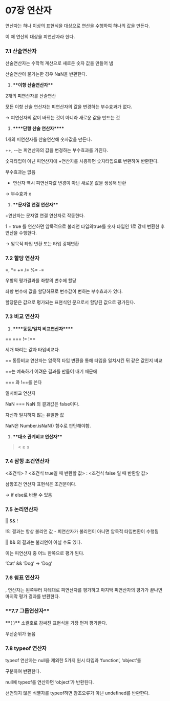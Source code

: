 # 07장 연산자

연산자는 하나 이상의 표현식을 대상으로 연산을 수행하여 하나의 값을 만든다.

이 때 연산의 대상을 피연산자라 한다.

### 7.1 산술연산자

산술연산자는 수학적 계산으로 새로운 숫자 값을 만들어 냄

산술연산이 불가는한 경우 NaN을 반환한다.

1. ******************\*\*******************이항 산술연산자******************\*\*******************

2개의 피연산자를 산술연산

모든 이항 산술 연산자는 피연산자의 값을 변경하는 부수효과가 없다.

→ 피연산자의 값이 바뀌는 것이 아니라 새로운 값을 만드는 것

1. ******************\*\*\*\*******************단항 산술 연산자******************\*\*\*\*******************

1개의 피연산자를 산술연산해 숫자값을 만든다.

++, --는 피연산자의 값을 변경하는 부수효과를 가진다.

숫자타입이 아닌 피연산자에 +연산자를 사용하면 숫자타입으로 변환하여 반환한다.

부수효과는 없음

- 연산자 역시 피연산자값 변경이 아닌 새로운 값을 생성해 반환

→ 부수효과 x

1. **********************\*\***********************문자열 연결 연산자**********************\*\***********************

+연산자는 문자열 연결 연산자로 작동한다.

1 + true 를 연산하면 암묵적으로 불리언 타입의true를 숫자 타입인 1로 강제 변환한 후 연산을 수행한다.

→ 암묵적 타입 변환 또는 타입 강제변환

### 7.2 할당 연산자

=, \*= += /= %= -=

우항의 평가결과를 좌항의 변수에 할당

좌항 변수에 값을 할당하므로 변수값이 변하는 부수효과가 있다.

할당문은 값으로 평가되는 표현식인 문으로서 할당된 값으로 평가된다.

### 7.3 비교 연산자

1. ************************\*\*\*\*************************동등/일치 비교연산자************************\*\*\*\*************************

== === != !==

세개 짜리는 값과 타입비교다.

== 동등비교 연산자는 암묵적 타입 변환을 통해 타입을 일치시킨 뒤 같은 값인지 비교

==는 예측하기 어려운 결과를 만들어 내기 때문에

=== 와 !==를 쓴다

일치비교 연산자

NaN === NaN 의 결과값은 false이다.

자신과 일치하지 않는 유일한 값

NaN은 Number.isNaN() 함수로 판단해야함.

1. ************************\*\*************************대소 관계비교 연산자************************\*\*************************

> < ≥ ≤

### 7.4 삼항 조건연산자

<조건식> ? <조건식 true일 때 반환할 값> : <조건식 false 일 때 반환할 값>

삼항조건 연산자 표현식은 조건문이다.

→ if else로 바꿀 수 있음

### 7.5 논리연산자

|| && !

!의 결과는 항상 불리언 값 - 피연산자가 불리언이 아니면 암묵적 타입변환이 수행됨

|| && 의 결과는 불리언이 아닐 수도 있다.

이는 피연산자 중 어느 한쪽으로 평가 된다.

‘Cat’ && ‘Dog’ → ‘Dog’

### 7.6 쉼표 연산자

, 연산자는 왼쪽부터 차례대로 피연산자를 평가하고 마지막 피연산자의 평가가 끝나면 마지막 평가 결과를 반환한다.

### **\*\***7.7 그룹연산자**\*\***

**\*\***( )**\*\*** 소괄호로 감싸진 표현식을 가장 먼저 평가한다.

우선순위가 높음

### 7.8 typeof 연산자

typeof 연산자는 null을 제외한 5가지 원시 타입과 ‘function’, ‘object’를

구분하여 반환한다.

null에 typeof를 연산하면 ‘object’가 반환된다.

선언되지 않은 식별자를 typeof하면 참조오류가 아닌 undefined를 반환한다.
